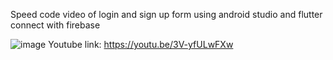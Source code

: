 Speed code video of login and sign up form using android studio and flutter connect with firebase

![image](https://github.com/addff/2310-ICT602/assets/125704818/c4211c14-d24b-4757-9e28-1f3bc5c963fa)
Youtube link: 
https://youtu.be/3V-yfULwFXw
